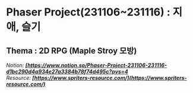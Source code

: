 # Phaser Project(231106~231116) : 지애, 슬기
## Thema : 2D RPG (Maple Stroy 모방)

*Notion: **[https://www.notion.so/Phaser-Project-231106-231116-d1bc290d4a934e27a3384b78f74d495c?pvs=4***  
*Resource: **[https://www.spriters-resource.com/](https://www.spriters-resource.com/)***

